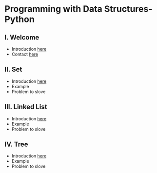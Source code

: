 # Programming with Data Structures-Python
## I. Welcome
* Introduction [here](0-welcome.md)
* Contact [here]()
## II. Set
* Introduction [here](1-set.md)
* Example
* Problem to slove
## III. Linked List
* Introduction [here](2-linklist.md)
* Example
* Problem to slove
## IV. Tree
* Introduction [here](3-tree.md)
* Example
* Problem to slove
